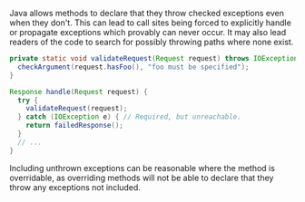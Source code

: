 Java allows methods to declare that they throw checked exceptions even when they
don't. This can lead to call sites being forced to explicitly handle or
propagate exceptions which provably can never occur. It may also lead readers of
the code to search for possibly throwing paths where none exist.

```java
private static void validateRequest(Request request) throws IOException {
  checkArgument(request.hasFoo(), "foo must be specified");
}

Response handle(Request request) {
  try {
    validateRequest(request);
  } catch (IOException e) { // Required, but unreachable.
    return failedResponse();
  }
  // ...
}
```

Including unthrown exceptions can be reasonable where the method is overridable,
as overriding methods will not be able to declare that they throw any exceptions
not included.
